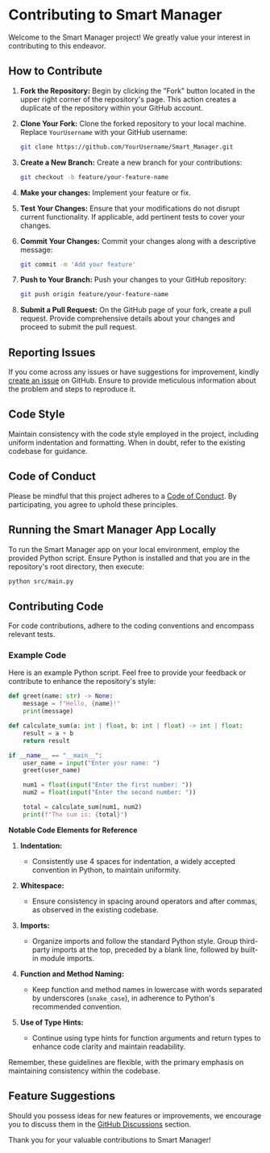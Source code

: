 # Contributing to Smart Manager

Welcome to the Smart Manager project! We greatly value your interest in contributing to this endeavor.

## How to Contribute

1. **Fork the Repository:** Begin by clicking the "Fork" button located in the upper right corner of the repository's page. This action creates a duplicate of the repository within your GitHub account.

2. **Clone Your Fork:** Clone the forked repository to your local machine. Replace `YourUsername` with your GitHub username:

   ```bash
   git clone https://github.com/YourUsername/Smart_Manager.git
   ```

3. **Create a New Branch:** Create a new branch for your contributions:

   ```bash
   git checkout -b feature/your-feature-name
   ```

4. **Make your changes:** Implement your feature or fix.

5. **Test Your Changes:** Ensure that your modifications do not disrupt current functionality. If applicable, add pertinent tests to cover your changes.

6. **Commit Your Changes:** Commit your changes along with a descriptive message:

   ```bash
   git commit -m 'Add your feature'
   ```

7. **Push to Your Branch:** Push your changes to your GitHub repository:

   ```bash
   git push origin feature/your-feature-name
   ```

8. **Submit a Pull Request:** On the GitHub page of your fork, create a pull request. Provide comprehensive details about your changes and proceed to submit the pull request.

## Reporting Issues

If you come across any issues or have suggestions for improvement, kindly [create an issue](https://github.com/JeelDobariya38/Smart-Manager/issues) on GitHub. Ensure to provide meticulous information about the problem and steps to reproduce it.

## Code Style

Maintain consistency with the code style employed in the project, including uniform indentation and formatting. When in doubt, refer to the existing codebase for guidance.

## Code of Conduct

Please be mindful that this project adheres to a [Code of Conduct](CODE_OF_CONDUCT.md). By participating, you agree to uphold these principles.

## Running the Smart Manager App Locally

To run the Smart Manager app on your local environment, employ the provided Python script. Ensure Python is installed and that you are in the repository's root directory, then execute:

```bash
python src/main.py
```

## Contributing Code

For code contributions, adhere to the coding conventions and encompass relevant tests.

### Example Code

Here is an example Python script. Feel free to provide your feedback or contribute to enhance the repository's style:

```python
def greet(name: str) -> None:
    message = f"Hello, {name}!"
    print(message)

def calculate_sum(a: int | float, b: int | float) -> int | float:
    result = a + b
    return result

if __name__ == "__main__":
    user_name = input("Enter your name: ")
    greet(user_name)

    num1 = float(input("Enter the first number: "))
    num2 = float(input("Enter the second number: "))

    total = calculate_sum(num1, num2)
    print(f"The sum is: {total}")

```

**Notable Code Elements for Reference**

1. **Indentation:**
   - Consistently use 4 spaces for indentation, a widely accepted convention in Python, to maintain uniformity.

2. **Whitespace:**
   - Ensure consistency in spacing around operators and after commas, as observed in the existing codebase.

3. **Imports:**
   - Organize imports and follow the standard Python style. Group third-party imports at the top, preceded by a blank line, followed by built-in module imports.

4. **Function and Method Naming:**
   - Keep function and method names in lowercase with words separated by underscores (`snake_case`), in adherence to Python's recommended convention.

5. **Use of Type Hints:**
   - Continue using type hints for function arguments and return types to enhance code clarity and maintain readability.

Remember, these guidelines are flexible, with the primary emphasis on maintaining consistency within the codebase.

## Feature Suggestions

Should you possess ideas for new features or improvements, we encourage you to discuss them in the [GitHub Discussions](https://github.com/JeelDobariya38/Smart-Manager/discussions) section.

Thank you for your valuable contributions to Smart Manager!
